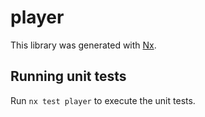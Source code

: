 # player

This library was generated with [Nx](https://nx.dev).

## Running unit tests

Run `nx test player` to execute the unit tests.
